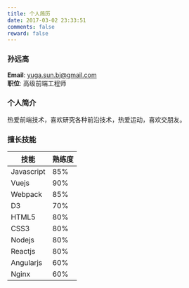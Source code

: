 ```yaml
---
title: 个人简历
date: 2017-03-02 23:33:51
comments: false
reward: false
---
```


### 孙远高 

**Email**: yuga.sun.bj@gmail.com  
**职位**: 高级前端工程师  

### 个人简介

热爱前端技术，喜欢研究各种前沿技术，热爱运动，喜欢交朋友。

### 擅长技能


技能        |  熟练度
----------- | ------------
Javascript  |  85%
Vuejs       |  90%
Webpack     |  85%
D3          |  70%
HTML5       |  80%
CSS3        |  80%
Nodejs      |  80%
Reactjs     |  80%
Angularjs   |  60%
Nginx       |  60%

